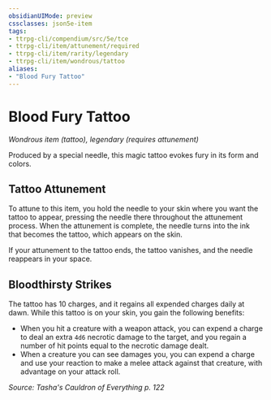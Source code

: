 ```yaml
---
obsidianUIMode: preview
cssclasses: json5e-item
tags:
- ttrpg-cli/compendium/src/5e/tce
- ttrpg-cli/item/attunement/required
- ttrpg-cli/item/rarity/legendary
- ttrpg-cli/item/wondrous/tattoo
aliases: 
- "Blood Fury Tattoo"
---
```

# Blood Fury Tattoo
*Wondrous item (tattoo), legendary (requires attunement)*  



Produced by a special needle, this magic tattoo evokes fury in its form and colors.

## Tattoo Attunement

To attune to this item, you hold the needle to your skin where you want the tattoo to appear, pressing the needle there throughout the attunement process. When the attunement is complete, the needle turns into the ink that becomes the tattoo, which appears on the skin.

If your attunement to the tattoo ends, the tattoo vanishes, and the needle reappears in your space.

## Bloodthirsty Strikes

The tattoo has 10 charges, and it regains all expended charges daily at dawn. While this tattoo is on your skin, you gain the following benefits:

- When you hit a creature with a weapon attack, you can expend a charge to deal an extra `4d6` necrotic damage to the target, and you regain a number of hit points equal to the necrotic damage dealt.  
- When a creature you can see damages you, you can expend a charge and use your reaction to make a melee attack against that creature, with advantage on your attack roll.  

*Source: Tasha's Cauldron of Everything p. 122*